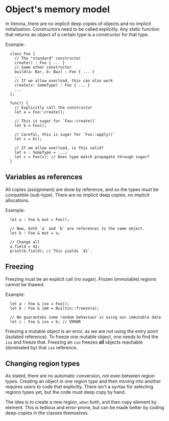 # Object's memory model

In Verona, there are no implicit deep copies of objects and no implicit initialisation.
Constructors need to be called explicitly.
Any static function that returns an object of a certain type is a constructor for that type.

Example:
```
  class Foo {
    // The "standard" constructor
    create() : Foo { ... }
    // Some other constructor
    build(a: Bar, b: Baz) : Foo { ... }
    ...
    // If we allow overload, this can also work
    create(x: SomeType) : Foo { ... }
    ...
  };

  func() {
    // Explicitly call the constructor
    let a = Foo::create();

    // This is sugar for `Foo::create()`
    let b = Foo();

    // Careful, this is sugar for `Foo::apply()`
    let c = b();

    // If we allow overload, is this valid?
    let x : SomeType = ...;
    let c = Foo(x); // Does type match propagate through sugar?
  }
```

## Variables as references

All copies (assignment) are done by reference, and so the types must be compatible (sub-type).
There are no implicit deep copies, no implicit allocations.

Example:
```
  let a : Foo & mut = Foo();

  // Now, both `a` and `b` are references to the same object.
  let b : Foo & mut = a;

  // Change all
  a.field = 42;
  print(b.field); // This yields `42`.
```

## Freezing

Freezing must be an explicit call (no sugar).
Frozen (immutable) regions cannot be thawed.

Example:
```
  let a : Foo & iso = Foo();
  let b : Foo & imm = Builtin::freeze(a);

  // No guarantees some random behaviour is using our immutable data
  let c : Foo & iso = b; // ERROR
```

Freezing a mutable object is an error, as we are not using the entry point (isolated reference).
To freeze one mutable object, one needs to find the `iso` and freeze that.
Freezing an `iso` freezes **all** objects reachable (dominated by) that `iso` reference.

## Changing region types

As stated, there are no automatic conversion, not even between region types.
Creating an object in one region type and then moving into another requires users to code that explicitly.
There isn't a syntax for selecting regions types yet, but the code must deep copy by hand.

The idea is to create a new region, `when` both, and then copy element by element.
This is tedious and error-prone, but can be made better by coding deep-copies in the classes themselves.
